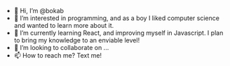 - 👋 Hi, I’m @bokab
- 👀 I’m interested in programming, and as a boy I liked computer science and wanted to learn more about it.
- 🌱 I’m currently learning React, and improving myself in Javascript. I plan to bring my knowledge to an enviable level!
- 💞️ I’m looking to collaborate on ...
- 📫 How to reach me? Text me!

<!---
bokab/bokab is a ✨ special ✨ repository because its `README.md` (this file) appears on your GitHub profile.
You can click the Preview link to take a look at your changes.
--->
